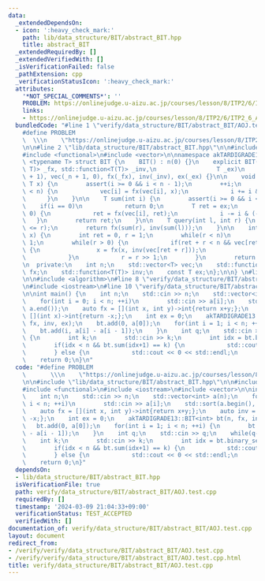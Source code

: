 ```yaml
---
data:
  _extendedDependsOn:
  - icon: ':heavy_check_mark:'
    path: lib/data_structure/BIT/abstract_BIT.hpp
    title: abstract_BIT
  _extendedRequiredBy: []
  _extendedVerifiedWith: []
  _isVerificationFailed: false
  _pathExtension: cpp
  _verificationStatusIcon: ':heavy_check_mark:'
  attributes:
    '*NOT_SPECIAL_COMMENTS*': ''
    PROBLEM: https://onlinejudge.u-aizu.ac.jp/courses/lesson/8/ITP2/6/ITP2_6_A
    links:
    - https://onlinejudge.u-aizu.ac.jp/courses/lesson/8/ITP2/6/ITP2_6_A
  bundledCode: "#line 1 \"verify/data_structure/BIT/abstract_BIT/AOJ.test.cpp\"\n\
    #define PROBLEM                                                              \
    \  \\\n    \"https://onlinejudge.u-aizu.ac.jp/courses/lesson/8/ITP2/6/ITP2_6_A\"\
    \n\n#line 2 \"lib/data_structure/BIT/abstract_BIT.hpp\"\n\n#include <cassert>\n\
    #include <functional>\n#include <vector>\n\nnamespace akTARDIGRADE13 {\n\ntemplate\
    \ <typename T> struct BIT {\n    BIT() : n(0) {}\n    explicit BIT(int _n, std::function<T(T,\
    \ T)> _fx, std::function<T(T)> _inv,\n                 T _ex)\n        : n(_n\
    \ + 1), vec(_n + 1, 0), fx(_fx), inv(_inv), ex(_ex) {}\n\n    void add(int i,\
    \ T x) {\n        assert(i >= 0 && i < n - 1);\n        ++i;\n        while(i\
    \ < n) {\n            vec[i] = fx(vec[i], x);\n            i += i & (-i);\n  \
    \      }\n    }\n\n    T sum(int i) {\n        assert(i >= 0 && i < n);\n    \
    \    if(i == 0)\n            return 0;\n        T ret = ex;\n        while(i >\
    \ 0) {\n            ret = fx(vec[i], ret);\n            i -= i & (-i);\n     \
    \   }\n        return ret;\n    }\n\n    T query(int l, int r) {\n        assert(l\
    \ <= r);\n        return fx(sum(r), inv(sum(l)));\n    }\n\n    int binary_search(T\
    \ x) {\n        int ret = 0, r = 1;\n        while(r < n)\n            r = r <<\
    \ 1;\n        while(r > 0) {\n            if(ret + r < n && vec[ret + r] < x)\
    \ {\n                x = fx(x, inv(vec[ret + r]));\n                ret += r;\n\
    \            }\n            r = r >> 1;\n        }\n        return ret;\n    }\n\
    \n  private:\n    int n;\n    std::vector<T> vec;\n    std::function<T(T, T)>\
    \ fx;\n    std::function<T(T)> inv;\n    const T ex;\n};\n\n} \n#line 5 \"verify/data_structure/BIT/abstract_BIT/AOJ.test.cpp\"\
    \n\n#include <algorithm>\n#line 8 \"verify/data_structure/BIT/abstract_BIT/AOJ.test.cpp\"\
    \n#include <iostream>\n#line 10 \"verify/data_structure/BIT/abstract_BIT/AOJ.test.cpp\"\
    \n\nint main() {\n    int n;\n    std::cin >> n;\n    std::vector<int> a(n);\n\
    \    for(int i = 0; i < n; ++i)\n        std::cin >> a[i];\n    std::sort(a.begin(),\
    \ a.end());\n    auto fx = [](int x, int y)->int{return x+y;};\n    auto inv =\
    \ [](int x)->int{return -x;};\n    int ex = 0;\n    akTARDIGRADE13::BIT<int> bt(n,\
    \ fx, inv, ex);\n    bt.add(0, a[0]);\n    for(int i = 1; i < n; ++i) {\n    \
    \    bt.add(i, a[i] - a[i - 1]);\n    }\n    int q;\n    std::cin >> q;\n    while(q--)\
    \ {\n        int k;\n        std::cin >> k;\n        int idx = bt.binary_search(k);\n\
    \        if(idx < n && bt.sum(idx+1) == k) {\n            std::cout << 1 << std::endl;\n\
    \        } else {\n            std::cout << 0 << std::endl;\n        }\n    }\n\
    \    return 0;\n}\n"
  code: "#define PROBLEM                                                         \
    \       \\\n    \"https://onlinejudge.u-aizu.ac.jp/courses/lesson/8/ITP2/6/ITP2_6_A\"\
    \n\n#include \"lib/data_structure/BIT/abstract_BIT.hpp\"\n\n#include <algorithm>\n\
    #include <functional>\n#include <iostream>\n#include <vector>\n\nint main() {\n\
    \    int n;\n    std::cin >> n;\n    std::vector<int> a(n);\n    for(int i = 0;\
    \ i < n; ++i)\n        std::cin >> a[i];\n    std::sort(a.begin(), a.end());\n\
    \    auto fx = [](int x, int y)->int{return x+y;};\n    auto inv = [](int x)->int{return\
    \ -x;};\n    int ex = 0;\n    akTARDIGRADE13::BIT<int> bt(n, fx, inv, ex);\n \
    \   bt.add(0, a[0]);\n    for(int i = 1; i < n; ++i) {\n        bt.add(i, a[i]\
    \ - a[i - 1]);\n    }\n    int q;\n    std::cin >> q;\n    while(q--) {\n    \
    \    int k;\n        std::cin >> k;\n        int idx = bt.binary_search(k);\n\
    \        if(idx < n && bt.sum(idx+1) == k) {\n            std::cout << 1 << std::endl;\n\
    \        } else {\n            std::cout << 0 << std::endl;\n        }\n    }\n\
    \    return 0;\n}"
  dependsOn:
  - lib/data_structure/BIT/abstract_BIT.hpp
  isVerificationFile: true
  path: verify/data_structure/BIT/abstract_BIT/AOJ.test.cpp
  requiredBy: []
  timestamp: '2024-03-09 21:04:33+09:00'
  verificationStatus: TEST_ACCEPTED
  verifiedWith: []
documentation_of: verify/data_structure/BIT/abstract_BIT/AOJ.test.cpp
layout: document
redirect_from:
- /verify/verify/data_structure/BIT/abstract_BIT/AOJ.test.cpp
- /verify/verify/data_structure/BIT/abstract_BIT/AOJ.test.cpp.html
title: verify/data_structure/BIT/abstract_BIT/AOJ.test.cpp
---
```

